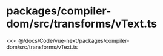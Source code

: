 # packages/compiler-dom/src/transforms/vText.ts

<<< @/docs/Code/vue-next/packages/compiler-dom/src/transforms/vText.ts
